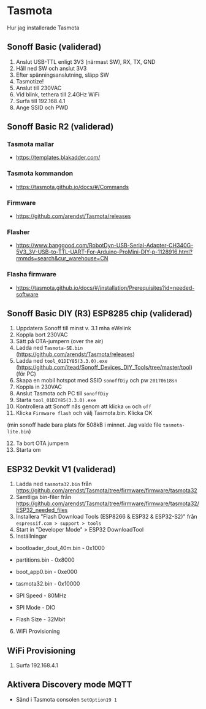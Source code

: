 # Tasmota
Hur jag installerade Tasmota

## Sonoff Basic (validerad)

1. Anslut USB-TTL enligt 3V3 (närmast SW), RX, TX, GND
2. Håll ned SW och anslut 3V3
3. Efter spänningsanslutning, släpp SW
4. Tasmotize!
5. Anslut till 230VAC
6. Vid blink, tethera till 2.4GHz WiFi
7. Surfa till 192.168.4.1
8. Ange SSID och PWD

## Sonoff Basic R2 (validerad)

### Tasmota mallar
* https://templates.blakadder.com/

### Tasmota kommandon
* https://tasmota.github.io/docs/#/Commands

### Firmware
* https://github.com/arendst/Tasmota/releases

### Flasher 
* https://www.banggood.com/RobotDyn-USB-Serial-Adapter-CH340G-5V3_3V-USB-to-TTL-UART-For-Arduino-ProMini-DIY-p-1128916.html?rmmds=search&cur_warehouse=CN

### Flasha firmware
* https://tasmota.github.io/docs/#/installation/Prerequisites?id=needed-software

## Sonoff Basic DIY (R3) ESP8285 chip (validerad)

1. Uppdatera Sonoff till minst v. 3.1 mha eWelink
2. Koppla bort 230VAC
3. Sätt på OTA-jumpern (over the air)
4. Ladda ned ```Tasmota-SE.bin``` (https://github.com/arendst/Tasmota/releases)
5. Ladda ned ```tool_01DIY85(3.3.0).exe``` (https://github.com/itead/Sonoff_Devices_DIY_Tools/tree/master/tool) (för PC)
6. Skapa en mobil hotspot med SSID ```sonoffDiy``` och pw ```20170618sn```
7. Koppla in 230VAC
8. Anslut Tasmota och PC till ```sonoffDiy```
9. Starta ```tool_01DIY85(3.3.0).exe```
10. Kontrollera att Sonoff nås genom att klicka ```on``` och ```off```
11. Klicka ```Firmware flash``` och välj Tasmota.bin. Klicka OK

(min sonoff hade bara plats för 508kB i minnet. Jag valde file ```tasmota-lite.bin```)

12. Ta bort OTA jumpern
13. Starta om


## ESP32 Devkit V1 (validerad)

1. Ladda ned ```tasmota32.bin``` från https://github.com/arendst/Tasmota/tree/firmware/firmware/tasmota32
2. Samtliga bin-filer från https://github.com/arendst/Tasmota/tree/firmware/firmware/tasmota32/ESP32_needed_files
3. Installera "Flash Download Tools (ESP8266 & ESP32 & ESP32-S2)" från ```espressif.com > support > tools```
4. Start in "Developer Mode" > ESP32 DownloadTool
5. Inställningar

* bootloader_dout_40m.bin - 0x1000
* partitions.bin - 0x8000
* boot_app0.bin - 0xe000
* tasmota32.bin - 0x10000 

* SPI Speed - 80MHz
* SPI Mode - DIO
* Flash Size - 32Mbit

6. WiFi Provisioning

## WiFi Provisioning

1. Surfa 192.168.4.1

## Aktivera Discovery mode MQTT

* Sänd i Tasmota consolen ```SetOption19 1```
